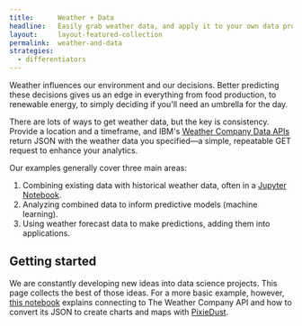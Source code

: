 ```yaml
---
title:      Weather + Data
headline:   Easily grab weather data, and apply it to your own data problems.
layout:     layout-featured-collection
permalink:  weather-and-data
strategies: 
  - differentiators
---
```


Weather influences our environment and our decisions. Better predicting these decisions gives us an edge in everything from food production, to renewable energy, to simply deciding if you'll need an umbrella for the day.

There are lots of ways to get weather data, but the key is consistency. Provide a location and a timeframe, and IBM's [Weather Company Data APIs](https://twcservice.mybluemix.net/rest-api/) return JSON with the weather data you specified&mdash;a simple, repeatable GET request to enhance your analytics.

Our examples generally cover three main areas:

1. Combining existing data with historical weather data, often in a [Jupyter Notebook](/notebooks-for-developers).
2. Analyzing combined data to inform predictive models (machine learning).
3. Using weather forecast data to make predictions, adding them into applications.

## Getting started

We are constantly developing new ideas into data science projects. This page collects the best of those ideas. For a more basic example, however, [this notebook](https://github.com/ibm-watson-data-lab/python-notebooks/blob/master/Weather%20forecast.ipynb) explains connecting to The Weather Company API and how to convert its JSON to create charts and maps with [PixieDust](/pixiedust).